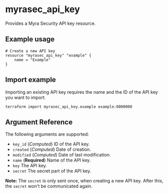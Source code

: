 # myrasec_api_key

Provides a Myra Security API key resource.

## Example usage

```hcl
# Create a new API key
resource "myrasec_api_key" "example" {
    name = "Example"
}
```

## Import example
Importing an existing API key requires the name and the ID of the API key you want to import.
```hcl
terraform import myrasec_api_key.example example:0000000
```

## Argument Reference

The following arguments are supported:

* `key_id` (*Computed*) ID of the API key.
* `created` (*Computed*) Date of creation.
* `modified` (*Computed*) Date of last modification.
* `name` (**Required**) Name of the API key.
* `key` The API key.
* `secret` The secret part of the API key.

**Note:** The `secret` is only sent once, when creating a new API key. After this, the `secret` won't be communicated again.